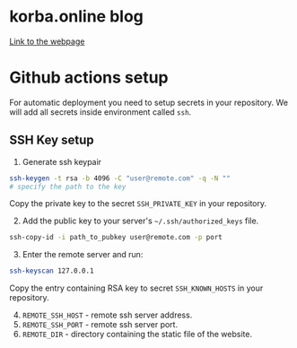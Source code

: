 # korba.online blog
[Link to the webpage](https://korba.online)

# Github actions setup
For automatic deployment you need to setup secrets in your repository. We will add all
secrets inside environment called `ssh`.
## SSH Key setup
1. Generate ssh keypair
```bash
ssh-keygen -t rsa -b 4096 -C "user@remote.com" -q -N ""
# specify the path to the key
```
Copy the private key to the secret `SSH_PRIVATE_KEY` in your repository.

2. Add the public key to your server's `~/.ssh/authorized_keys` file.
```bash
ssh-copy-id -i path_to_pubkey user@remote.com -p port
```

3. Enter the remote server and run:
```bash
ssh-keyscan 127.0.0.1
```
Copy the entry containing RSA key to secret `SSH_KNOWN_HOSTS` in your repository.

4. `REMOTE_SSH_HOST` - remote ssh server address.
5. `REMOTE_SSH_PORT` - remote ssh server port.
6. `REMOTE_DIR` - directory containing the static file of the website.


